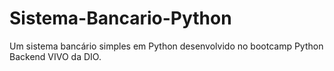 # Sistema-Bancario-Python
Um sistema bancário simples em Python desenvolvido no bootcamp Python Backend VIVO da DIO.
